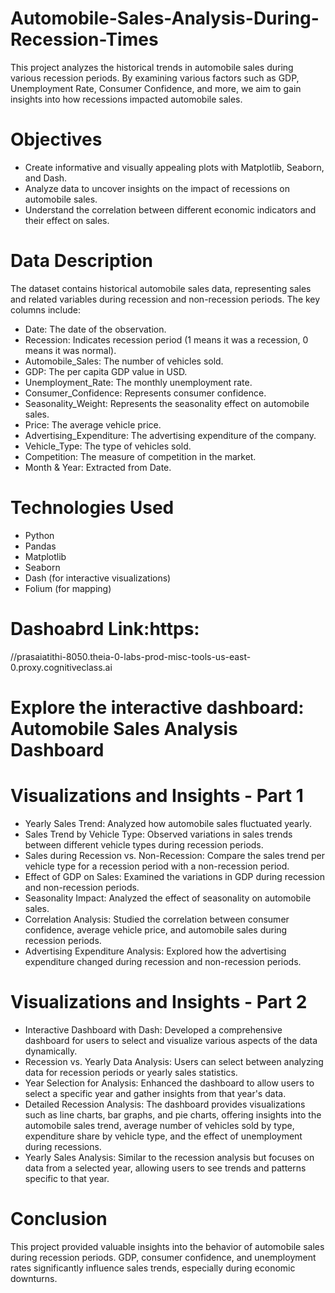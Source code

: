 # Automobile-Sales-Analysis-During-Recession-Times
This project analyzes the historical trends in automobile sales during various recession periods. By examining various factors such as GDP, Unemployment Rate, Consumer Confidence, and more, we aim to gain insights into how recessions impacted automobile sales.

# Objectives

* Create informative and visually appealing plots with Matplotlib, Seaborn, and Dash.
* Analyze data to uncover insights on the impact of recessions on automobile sales.
* Understand the correlation between different economic indicators and their effect on sales.

# Data Description
The dataset contains historical automobile sales data, representing sales and related variables during recession and non-recession periods. The key columns include:
* Date: The date of the observation.
* Recession: Indicates recession period (1 means it was a recession, 0 means it was normal).
* Automobile_Sales: The number of vehicles sold.
* GDP: The per capita GDP value in USD.
* Unemployment_Rate: The monthly unemployment rate.
* Consumer_Confidence: Represents consumer confidence.
* Seasonality_Weight: Represents the seasonality effect on automobile sales.
* Price: The average vehicle price.
* Advertising_Expenditure: The advertising expenditure of the company.
* Vehicle_Type: The type of vehicles sold.
* Competition: The measure of competition in the market.
* Month & Year: Extracted from Date.

# Technologies Used
* Python
* Pandas
* Matplotlib
* Seaborn
* Dash (for interactive visualizations)
* Folium (for mapping)

# Dashoabrd Link:https:
//prasaiatithi-8050.theia-0-labs-prod-misc-tools-us-east-0.proxy.cognitiveclass.ai

# Explore the interactive dashboard: Automobile Sales Analysis Dashboard

# Visualizations and Insights - Part 1

* Yearly Sales Trend: Analyzed how automobile sales fluctuated yearly.
* Sales Trend by Vehicle Type: Observed variations in sales trends between different vehicle types during recession periods.
* Sales during Recession vs. Non-Recession: Compare the sales trend per vehicle type for a recession period with a non-recession period.
* Effect of GDP on Sales: Examined the variations in GDP during recession and non-recession periods.
* Seasonality Impact: Analyzed the effect of seasonality on automobile sales.
* Correlation Analysis: Studied the correlation between consumer confidence, average vehicle price, and automobile sales during recession periods.
* Advertising Expenditure Analysis: Explored how the advertising expenditure changed during recession and non-recession periods.

# Visualizations and Insights - Part 2
* Interactive Dashboard with Dash: Developed a comprehensive dashboard for users to select and visualize various aspects of the data dynamically.
* Recession vs. Yearly Data Analysis: Users can select between analyzing data for recession periods or yearly sales statistics.
* Year Selection for Analysis: Enhanced the dashboard to allow users to select a specific year and gather insights from that year's data.
* Detailed Recession Analysis: The dashboard provides visualizations such as line charts, bar graphs, and pie charts, offering insights into the automobile sales trend, average number of vehicles sold by type, expenditure share by vehicle type, and the effect of unemployment during recessions.
* Yearly Sales Analysis: Similar to the recession analysis but focuses on data from a selected year, allowing users to see trends and patterns specific to that year.

# Conclusion
This project provided valuable insights into the behavior of automobile sales during recession periods. GDP, consumer confidence, and unemployment rates significantly influence sales trends, especially during economic downturns.

